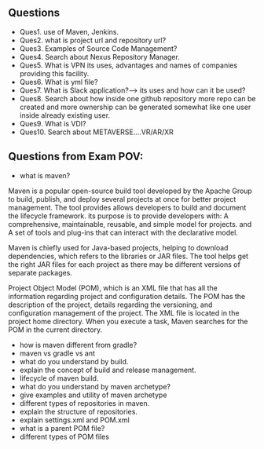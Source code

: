 ## Questions
- Ques1. use of Maven, Jenkins.
- Ques2. what is project url and repository url?
- Ques3. Examples of Source Code Management?
- Ques4. Search about Nexus Repository Manager.
- Ques5. What is VPN its uses, advantages and names of companies providing this facility.
- Ques6. What is yml file?
- Ques7. What is Slack application?--> its uses and how can it be used?
- Ques8. Search about how inside one github repository more repo can be created and more ownership can be generated somewhat like one user inside already existing user.
- Ques9. What is VDI?
- Ques10. Search about METAVERSE....VR/AR/XR


## Questions from Exam POV:
- what is maven?

Maven is a popular open-source build tool developed by the Apache Group to build, publish, and deploy several projects at once for better project management. The tool provides allows developers to build and document the lifecycle framework. 
its purpose is to provide developers with:
A comprehensive, maintainable, reusable, and simple model for projects. and 
A set of tools and plug-ins that can interact with the declarative model.

Maven is chiefly used for Java-based projects, helping to download dependencies, which refers to the libraries or JAR files. The tool helps get the right JAR files for each project as there may be different versions of separate packages. 

Project Object Model (POM), which is an XML file that has all the information regarding project and configuration details. The POM has the description of the project, details regarding the versioning, and configuration management of the project. The XML file is located in the project home directory. When you execute a task, Maven searches for the POM in the current directory.


- how is maven different from gradle?
- maven vs gradle vs ant
- what do you understand by build.
- explain the concept of build and release management.
- lifecycle of maven build.
- what do you understand by maven archetype?
- give examples and utility of maven archetype
- different types of repositories in maven.
- explain the structure of repositories.
- explain settings.xml and POM.xml
- what is a parent POM file?
- different types of POM files
